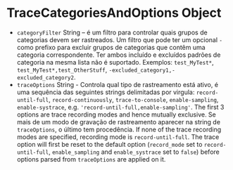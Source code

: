 # TraceCategoriesAndOptions Object

* `categoryFilter` String – é um filtro para controlar quais grupos de categorias devem ser rastreados. Um filtro que pode ter um opcional `-` como prefixo para excluir grupos de categorias que contêm uma categoria correspondente. Ter ambos incluído e excluídos padrões de categoria na mesma lista não é suportado. Exemplos: `test_MyTest*`, `test_MyTest*,test_OtherStuff`, `-excluded_category1,-excluded_category2`.
* `traceOptions` String - Controla qual tipo de rastreamento está ativo, é uma sequência das seguintes strings delimitadas por virgula: `record-until-full`, `record-continuously`, `trace-to-console`, `enable-sampling`, `enable-systrace`, e.g. `'record-until-full,enable-sampling'`. The first 3 options are trace recording modes and hence mutually exclusive. Se mais de um modo de gravação de rastreamento aparecer na string de `traceOptions`, o último tem procedência. If none of the trace recording modes are specified, recording mode is `record-until-full`. The trace option will first be reset to the default option (`record_mode` set to `record-until-full`, `enable_sampling` and `enable_systrace` set to `false`) before options parsed from `traceOptions` are applied on it.